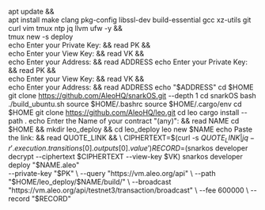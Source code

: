 apt update && \
apt install make clang pkg-config libssl-dev build-essential gcc xz-utils git curl vim tmux ntp jq llvm ufw -y && \
tmux new -s deploy  
echo Enter your Private Key: && read PK && \
echo Enter your View Key: && read VK && \
echo Enter your Address: && read ADDRESS
echo Enter your Private Key: && read PK && \
echo Enter your View Key: && read VK && \
echo Enter your Address: && read ADDRESS
echo "$ADDRESS"
cd $HOME
git clone https://github.com/AleoHQ/snarkOS.git --depth 1
cd snarkOS
bash ./build_ubuntu.sh
source $HOME/.bashrc
source $HOME/.cargo/env
cd $HOME
git clone https://github.com/AleoHQ/leo.git
cd leo
cargo install --path .
echo Enter the Name of your contract "(any)": && read NAME
cd $HOME && mkdir leo_deploy && cd leo_deploy
leo new $NAME
echo Paste the link: && read QUOTE_LINK && \
CIPHERTEXT=$(curl -s $QUOTE_LINK | jq -r '.execution.transitions[0].outputs[0].value')
RECORD=$(snarkos developer decrypt --ciphertext $CIPHERTEXT --view-key $VK)
snarkos developer deploy "$NAME.aleo" \
--private-key "$PK" \
--query "https://vm.aleo.org/api" \
--path "$HOME/leo_deploy/$NAME/build/" \
--broadcast "https://vm.aleo.org/api/testnet3/transaction/broadcast" \
--fee 600000 \
--record "$RECORD"
